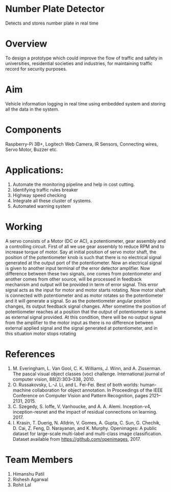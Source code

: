 # Number Plate Detector
Detects and stores number plate in real time

# Overview
To design a prototype which could  improve the flow of traffic and safety in universities, residential societies and industries, for maintaining traffic record for security purposes.

# Aim
Vehicle information logging in real time using embedded system and storing all the data in the system.

# Components
Raspberry-Pi 3B+, Logitech Web Camera, IR Sensors, Connecting wires, Servo Motor, Buzzer etc.

# Applications:
1. Automate the monitoring pipeline and help in cost cutting.
2. Identifying traffic rules breaker
3. Highway speed checking
4. Integrate all these cluster of systems.
5. Automated warning system


# Working
A servo consists of a Motor (DC or AC), a potentiometer, gear assembly and a controlling circuit. First of all we use gear assembly to reduce RPM and to increase torque of motor. Say at initial position of servo motor shaft, the position of the potentiometer knob is such that there is no electrical signal generated at the output port of the potentiometer. Now an electrical signal is given to another input terminal of the error detector amplifier. Now difference between these two signals, one comes from potentiometer and another comes from other source, will be processed in feedback mechanism and output will be provided in term of error signal. This error signal acts as the input for motor and motor starts rotating. Now motor shaft is connected with potentiometer and as motor rotates so the potentiometer and it will generate a signal. So as the potentiometer angular position changes, its output feedback signal changes. After sometime the position of potentiometer reaches at a position that the output of potentiometer is same as external signal provided. At this condition, there will be no output signal from the amplifier to the motor input as there is no difference between external applied signal and the signal generated at potentiometer, and in this situation motor stops rotating


# References
1. M. Everingham, L. Van Gool, C. K. Williams, J. Winn, and A. Zisserman. The pascal visual object
classes (voc) challenge. International journal of computer vision, 88(2):303–338, 2010.
2. O. Russakovsky, L.-J. Li, and L. Fei-Fei. Best of both worlds: human-machine collaboration for
object annotation. In Proceedings of the IEEE Conference on Computer Vision and Pattern
Recognition, pages 2121–2131, 2015.
3. C. Szegedy, S. Ioffe, V. Vanhoucke, and A. A. Alemi. Inception-v4, inception-resnet and the impact
of residual connections on learning. 2017.
4. I. Krasin, T. Duerig, N. Alldrin, V. Gomes, A. Gupta, C. Sun, G. Chechik, D. Cai, Z. Feng, D.
Narayanan, and K. Murphy. Openimages: A public dataset for large-scale multi-label and multi-class
image classification. Dataset available from https://github.com/openimages, 2017.


# Team Members
1. Himanshu Patil
2. Rishesh Agarwal
2. Rohit Lal
